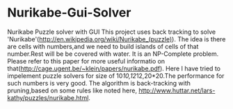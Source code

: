 # Nurikabe-Gui-Solver
Nurikabe Puzzle solver with GUI
This project uses back tracking to solve 'Nurikabe'(http://en.wikipedia.org/wiki/Nurikabe_(puzzle)).
The idea is there are cells with numbers,and we need to build islands of cells of that number.Rest will be be covered with water.
It is an NP-Complete problem.
Please refer to this paper for more useful informatio on that(http://cage.ugent.be/~klein/papers/nurikabe.pdf).
Here I have tried to impelement puzzle solvers for size of 10*10,12*12,20*20.The performance for such numbers is very good.
The algorithm is back-tracking with pruning,based on some rules like noted here,
http://www.huttar.net/lars-kathy/puzzles/nurikabe.html.



